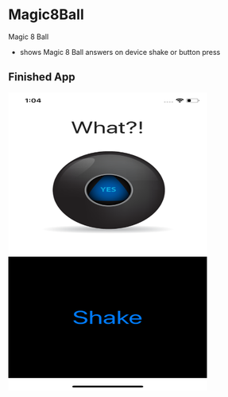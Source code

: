 # Magic8Ball
Magic 8 Ball
- shows Magic 8 Ball answers on device shake or button press

## Finished App
<img src="FinishedApp.png" width="400" height="600">
